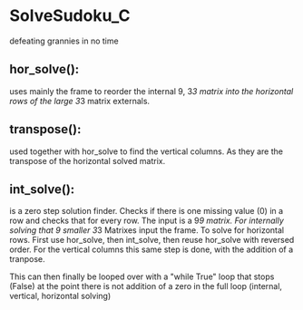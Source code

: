 # SolveSudoku_C
defeating grannies in no time


## hor_solve():

uses mainly the frame to reorder the internal 9, 3*3 matrix into the horizontal rows of the large 3*3 matrix externals.

## transpose():

used together with hor_solve to find the vertical columns. As they are the transpose of the horizontal solved matrix.

## int_solve():

is a zero step solution finder. Checks if there is one missing value (0) in a row and checks that for every row. The input is a 9*9 matrix. 
For internally solving that 9 smaller 3*3 Matrixes input the frame. 
To solve for horizontal rows. First use hor_solve, then int_solve, then reuse hor_solve with reversed order. For the vertical columns this same step is done,
with the addition of a tranpose. 


This can then finally be looped over with a "while True" loop that stops (False) at the point there is not addition of a zero in the full loop (internal, vertical, horizontal solving)
